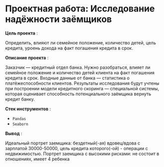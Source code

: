 # Проектная работа: Исследование надёжности заёмщиков

**Цель проекта** : 

Определить, влияют ли семейное положение, количество детей, цель кредита, уроень дохода на факт погашения кредита в срок.

**Описание проекта** : 

Заказчик — кредитный отдел банка. Нужно разобраться, влияет ли семейное положение и количество детей клиента на факт погашения кредита в срок. Входные данные от банка — статистика о платёжеспособности клиентов.
Результаты исследования будут учтены при построении модели кредитного скоринга — специальной системы, которая оценивает способность потенциального заёмщика вернуть кредит банку.

**Стек инструментов** :

- `Pandas`
- `Seaborn`

**Вывод** :

Идеальный портрет заемщика: бездетный(-ая) вдовец/вдова с зарплатой 30000-50000, цель кредита которого(-ой) - операции с недвижимостью. Портрет заемщика с высокими рисками: не состоит в отношениях, имеет 4 ребенка
